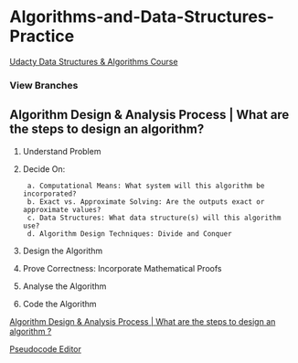 # Algorithms-and-Data-Structures-Practice

[Udacty Data Structures & Algorithms Course](https://www.udacity.com/course/data-structures-and-algorithms-nanodegree--nd256)

### View Branches

## Algorithm Design & Analysis Process | What are the steps to design an algorithm?

1. Understand Problem
2. Decide On:

        a. Computational Means: What system will this algorithm be incorporated?
        b. Exact vs. Approximate Solving: Are the outputs exact or approximate values?
        c. Data Structures: What data structure(s) will this algorithm use?
        d. Algorithm Design Techniques: Divide and Conquer
        
3. Design the Algorithm
4. Prove Correctness: Incorporate Mathematical Proofs
5. Analyse the Algorithm
6. Code the Algorithm



[Algorithm Design & Analysis Process | What are the steps to design an algorithm ?](https://www.youtube.com/watch?v=6BWvV4xVh8U&list=PLftH_KTPtiBKPAbFwv0srGgzxVZFm65JX)

[Pseudocode Editor](https://app.code2flow.com/flowcharts/5f0f59b82f2c18a4ee65b925)
